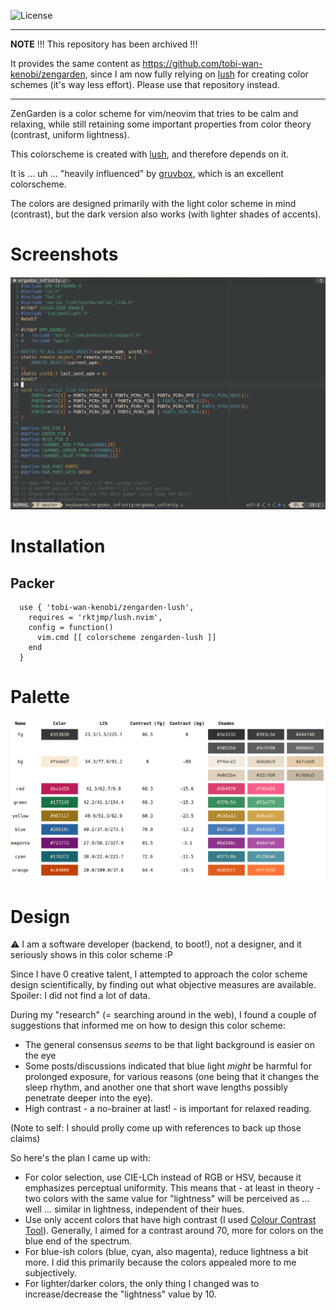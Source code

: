 ![License](https://img.shields.io/github/license/tobi-wan-kenobi/zengarden-lush)


---
**NOTE**
!!! This repository has been archived !!!

It provides the same content as https://github.com/tobi-wan-kenobi/zengarden,
since I am now fully relying on [lush](https://github.com/rktjmp/lush.nvim) for
creating color schemes (it's way less effort). Please use that repository instead.

---

ZenGarden is a color scheme for vim/neovim that tries to be
calm and relaxing, while still retaining some important properties
from color theory (contrast, uniform lightness).

This colorscheme is created with [lush](https://github.com/rktjmp/lush.nvim),
and therefore depends on it.

It is ... uh ... "heavily influenced" by [gruvbox](https://github.com/morhetz/gruvbox), which
is an excellent colorscheme.

The colors are designed primarily with the light color scheme in mind (contrast), but the dark
version also works (with lighter shades of accents).

# Screenshots

![ZenGarden Lush](images/zengarden_lush.png)

# Installation

## Packer

```
  use { 'tobi-wan-kenobi/zengarden-lush',
    requires = 'rktjmp/lush.nvim',
    config = function()
      vim.cmd [[ colorscheme zengarden-lush ]]
    end
  }
```

# Palette

![ZenGarden palette](images/zengarden_palette.png)

# Design

:warning: I am a software developer (backend, to boot!), not a designer, and it seriously
shows in this color scheme :P

Since I have 0 creative talent, I attempted to approach the color scheme design scientifically,
by finding out what objective measures are available. Spoiler: I did not find a lot of data.

During my "research" (= searching around in the web), I found a couple of suggestions
that informed me on how to design this color scheme:

* The general consensus *seems* to be that light background is easier on the eye
* Some posts/discussions indicated that blue light *might* be harmful for prolonged exposure,
  for various reasons (one being that it changes the sleep rhythm, and another one that short
  wave lengths possibly penetrate deeper into the eye).
* High contrast - a no-brainer at last! - is important for relaxed reading.

(Note to self: I should prolly come up with references to back up those claims)

So here's the plan I came up with:

* For color selection, use CIE-LCh instead of RGB or HSV, because it emphasizes perceptual
  uniformity. This means that - at least in theory - two colors with the same value for "lightness"
  will be perceived as ... well ... similar in lightness, independent of their hues.
* Use only accent colors that have high contrast (I used [Colour Contrast Tool](https://cliambrown.com/contrast/)).
  Generally, I aimed for a contrast around 70, more for colors on the blue end of the spectrum.
* For blue-ish colors (blue, cyan, also magenta), reduce lightness a bit more. I did this primarily
  because the colors appealed more to me subjectively.
* For lighter/darker colors, the only thing I changed was to increase/decrease the "lightness" value by 10.
